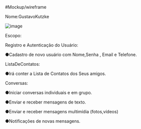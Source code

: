 #Mockup/wireframe

Nome:GustavoKutzke

![image](https://github.com/gustavoKutzke/FlutterProjeto/assets/102746869/9be7d238-54b0-468a-b955-2dc4d90e3106)

Escopo:

Registro e Autenticação do Usuário:

●Cadastro de novo usuário com Nome,Senha , Email e Telefone.

ListaDeContatos:

●Irá conter a Lista de Contatos dos Seus amigos.

Conversas:

●Iniciar conversas individuais e em grupo.

●Enviar e receber mensagens de texto.

●Enviar e receber mensagens multimídia (fotos,vídeos) 

●Notificações de novas mensagens.
